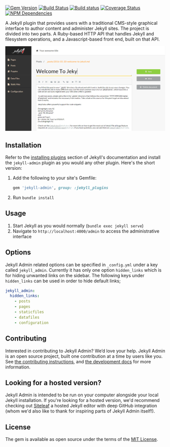 [![Gem Version](https://img.shields.io/gem/v/jekyll-admin.svg)](https://rubygems.org/gems/jekyll-admin)
[![Build Status](https://travis-ci.org/jekyll/jekyll-admin.svg?branch=master)](https://travis-ci.org/jekyll/jekyll-admin)
[![Build status](https://ci.appveyor.com/api/projects/status/biop1r6ae524xlm2/branch/master?svg=true)](https://ci.appveyor.com/project/benbalter/jekyll-admin/branch/master)
[![Coverage Status](https://coveralls.io/repos/github/jekyll/jekyll-admin/badge.svg?branch=master)](https://coveralls.io/github/jekyll/jekyll-admin?branch=master)
[![NPM Dependencies](https://david-dm.org/jekyll/jekyll-admin.svg)](https://david-dm.org/jekyll/jekyll-admin)

A Jekyll plugin that provides users with a traditional CMS-style graphical interface to author content and administer Jekyll sites. The project is divided into two parts. A Ruby-based HTTP API that handles Jekyll and filesystem operations, and a Javascript-based front end, built on that API.

![screenshot of Jekyll Admin](/screenshot.png)

## Installation

Refer to the [installing plugins](https://jekyllrb.com/docs/plugins/#installing-a-plugin) section of Jekyll's documentation and install the `jekyll-admin` plugin as you would any other plugin. Here's the short version:

1. Add the following to your site's Gemfile:

    ```ruby
    gem 'jekyll-admin', group: :jekyll_plugins
    ```

2. Run `bundle install`

## Usage

1. Start Jekyll as you would normally (`bundle exec jekyll serve`)
2. Navigate to `http://localhost:4000/admin` to access the administrative interface

## Options

Jekyll Admin related options can be specified in `_config.yml`
under a key called `jekyll_admin`. Currently it has only one option `hidden_links`
which is for hiding unwanted links on the sidebar. The following keys under `hidden_links` can be used in order to hide default links;

```yaml
jekyll_admin:
  hidden_links:
    - posts
    - pages
    - staticfiles
    - datafiles
    - configuration
```

## Contributing

Interested in contributing to Jekyll Admin? We’d love your help. Jekyll Admin is an open source project, built one contribution at a time by users like you. See [the contributing instructions](.github/CONTRIBUTING.md), and [the development docs](http://jekyll.github.io/jekyll-admin/development/) for more information.

## Looking for a hosted version?

Jekyll Admin is intended to be run on your computer alongside your local Jekyll installation. If you're looking for a hosted version, we'd recommend checking out [Siteleaf](https://www.siteleaf.com/) a hosted Jekyll editor with deep GitHub integration (whom we'd also like to thank for inspiring parts of Jekyll Admin itself!).

## License

The gem is available as open source under the terms of the [MIT License](http://opensource.org/licenses/MIT).
